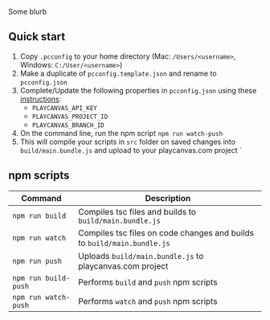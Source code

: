 Some blurb

## Quick start

1. Copy `.pcconfig` to your home directory (Mac: `/Users/<username>`, Windows: `C:/User/<username>`)
2. Make a duplicate of `pcconfig.template.json` and rename to `pcconfig.json`
3. Complete/Update the following properties in `pcconfig.json` using these [instructions][playcanvas-sync-pcconfig-instructions]:
    - `PLAYCANVAS_API_KEY`
    - `PLAYCANVAS_PROJECT_ID`
    - `PLAYCANVAS_BRANCH_ID`
4. On the command line, run the npm script `npm run watch-push`
5. This will compile your scripts in `src` folder on saved changes into `build/main.bundle.js` and upload to your playcanvas.com project
`
## npm scripts
| Command                | Description                                                             |
|------------------------|-------------------------------------------------------------------------|
| `npm run build`        | Compiles tsc files and builds to `build/main.bundle.js`                 |
| `npm run watch`        | Compiles tsc files on code changes and builds to `build/main.bundle.js` |
| `npm run push`         | Uploads `build/main.bundle.js` to playcanvas.com project                |
| `npm run build-push`   | Performs `build` and `push` npm scripts                                 |
| `npm run watch-push`   | Performs `watch` and `push` npm scripts                                 |


[playcanvas-sync-pcconfig-instructions]: https://github.com/playcanvas/playcanvas-sync#config-variables